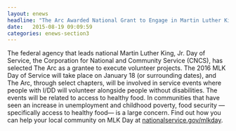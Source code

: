 ```yaml
---
layout: enews
headline: "The Arc Awarded National Grant to Engage in Martin Luther King Jr. National Service Day Activities"
date:   2015-08-19 09:09:59
categories: enews-section3
---
```

The federal agency that leads national Martin Luther King, Jr. Day of Service, the Corporation for National and Community Service (CNCS), has selected The Arc as a grantee to execute volunteer projects. The 2016 MLK Day of Service will take place on January 18 (or surrounding dates), and The Arc, through select chapters, will be involved in service events where people with I/DD will volunteer alongside people without disabilities. The events will be related to access to healthy food. In communities that have seen an increase in unemployment and childhood poverty, food security &mdash; specifically access to healthy food&mdash; is a large concern. Find out how you can help your local community on MLK Day at <a href="http://nationalservice.gov/mlkday">nationalservice.gov/mlkday</a>. 

